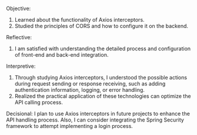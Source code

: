Objective:
1. Learned about the functionality of Axios interceptors.
2. Studied the principles of CORS and how to configure it on the backend.

Reflective:
1. I am satisfied with understanding the detailed process and configuration of front-end and back-end integration.

Interpretive:
1. Through studying Axios interceptors, I understood the possible actions during request sending or response receiving, such as adding authentication information, logging, or error handling.
2. Realized the practical application of these technologies can optimize the API calling process.

Decisional:
I plan to use Axios interceptors in future projects to enhance the API handling process. Also, I can consider integrating the Spring Security framework to attempt implementing a login process.